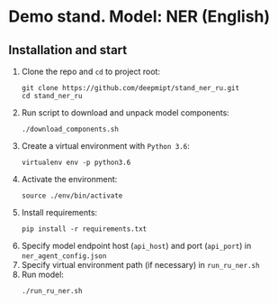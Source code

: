 # Demo stand. Model: NER (English)

## Installation and start
1. Clone the repo and `cd` to project root:
    ```
    git clone https://github.com/deepmipt/stand_ner_ru.git
    cd stand_ner_ru
    ```
2. Run script to download and unpack model components:
    ```
    ./download_components.sh
    ```   
3. Create a virtual environment with `Python 3.6`:
    ```
    virtualenv env -p python3.6
    ```
4. Activate the environment:
    ```
    source ./env/bin/activate
    ```
5. Install requirements:
    ```
    pip install -r requirements.txt
    ```
6. Specify model endpoint host (`api_host`) and port (`api_port`) in `ner_agent_config.json`
7. Specify virtual environment path (if necessary) in `run_ru_ner.sh`
8. Run model:
    ```
    ./run_ru_ner.sh
    ```
